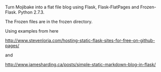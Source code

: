 Turn Mojibake into a flat file blog using Flask, Flask-FlatPages and Frozen-Flask. Python 2.7.3.

The Frozen files are in the frozen directory.



Using examples from here

http://www.stevenloria.com/hosting-static-flask-sites-for-free-on-github-pages/

and

http://www.jamesharding.ca/posts/simple-static-markdown-blog-in-flask/
